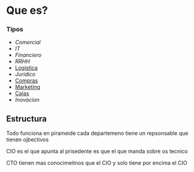 # Que es?

### Tipos

* *Comercial*
* *IT*
* *Financiero*
* *RRHH*
* [Logistica](Logistica.md)
* *Juridico*
* [Compras](Compras.md)
* [Marketing](Marketing.md)
* [Cajas](Cajas.md)
* *Inovacion*

## Estructura

Todo funciona en pirameide cada departemeno tiene un repsonsable que tienen ojbectivos

CIO es el que apunta al prisedente es que el que manda sobre os tecnico

CTO tienen mas conocimeitnos  que el CIO y solo tiene por encima el CIO
